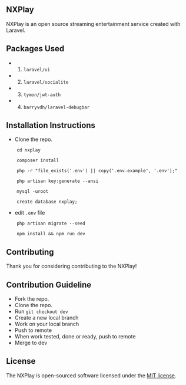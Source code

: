 ## NXPlay

NXPlay is an open source streaming entertainment service created with Laravel.

## Packages Used
- 1. `laravel/ui`
- 2. `laravel/socialite`
- 3. `tymon/jwt-auth`
- 4. `barryvdh/laravel-debugbar`

## Installation Instructions

- Clone the repo.
```shell
    cd nxplay
    
    composer install
    
    php -r "file_exists('.env') || copy('.env.example', '.env');"
    
    php artisan key:generate --ansi
    
    mysql -uroot
    
    create database nxplay;
```    
- edit `.env` file
```shell
    php artisan migrate --seed
    
    npm install && npm run dev
```

## Contributing

Thank you for considering contributing to the NXPlay!

## Contribution Guideline

- Fork the repo.
- Clone the repo.
- Run `git checkout dev`
- Create a new local branch
- Work on your local branch
- Push to remote
- When work tested, done or ready, push to remote
- Merge to dev

## License

The NXPlay is open-sourced software licensed under the [MIT license](https://opensource.org/licenses/MIT).
